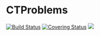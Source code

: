 # CTProblems

[gh-ci-img]: https://github.com/control-toolbox/CTProblems.jl/actions/workflows/CI.yml/badge.svg?branch=main
[gh-ci-url]: https://github.com/control-toolbox/CTProblems.jl/actions/workflows/CI.yml?query=branch%3Amain

[gh-co-img]: https://codecov.io/gh/control-toolbox/CTProblems.jl/branch/main/graph/badge.svg?token=YM5YQQUSO3
[gh-co-url]: https://codecov.io/gh/control-toolbox/CTProblems.jl

[![Build Status][gh-ci-img]][gh-ci-url] 
[![Covering Status][gh-co-img]][gh-co-url]
[![](https://img.shields.io/badge/docs-stable-blue.svg)](http://control-toolbox.github.io/CTProblems.jl)

